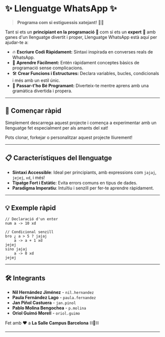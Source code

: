 # ✨ Llenguatge WhatsApp ✨

> **Programa com si estiguessis xatejant!** 📱💬

Tant si ets un **principiant en la programació** 👶 com si ets un **expert** 🚀 amb ganes d'un llenguatge divertit i proper, Llenguatge WhatsApp està aquí per ajudar-te a:

- 🔥 **Escriure Codi Ràpidament:** Sintaxi inspirada en converses reals de WhatsApp.
- 📖 **Aprendre Fàcilment:** Entén ràpidament conceptes bàsics de programació sense complicacions.
- 🛠️ **Crear Funcions i Estructures:** Declara variables, bucles, condicionals i més amb un estil únic.
- 🎉 **Passar-t'ho Bé Programant:** Diverteix-te mentre aprens amb una gramàtica divertida i propera.

---

## 🚀 Començar ràpid

Simplement descarrega aquest projecte i comença a experimentar amb un llenguatge fet especialment per als amants del xat!

Pots clonar, forkejar o personalitzar aquest projecte lliurement!

---

## 📋 Característiques del llenguatge

- **Sintaxi Accessible**: Ideal per principiants, amb expressions com `jajaj`, `jejej`, `xd`, i més!
- **Tipatge Fort i Estàtic**: Evita errors comuns en tipus de dades.
- **Paradigma Imperatiu**: Intuïtiu i senzill per fer-te aprendre ràpidament.

---

## 💡 Exemple ràpid

```whatsapp
// Declaració d'un enter
num a -> 10 xd

// Condicional senzill
bro ¿ a > 5 ? jajaj
    a -> a + 1 xd
jejej
sino jajaj
    a -> 0 xd
jejej
```

---

## 🛠️ Integrants

- **Nil Hernández Jiménez** - `nil.hernandez`
- **Paula Fernández Lago** - `paula.fernandez`
- **Jan Piñol Castuera** - `jan.pinol`
- **Pablo Molina Bengochea** - `p.molina`
- **Oriol Guimó Morell** - `oriol.guimo`

Fet amb ❤️ a **La Salle Campus Barcelona** ⛓️🧑⛓️

---